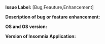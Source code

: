 **Issue Label:** [Bug,Feauture,Enhancement]


**Description of bug or feature enhancement:**




**OS and OS version:**




**Version of Insomnia Application:**

